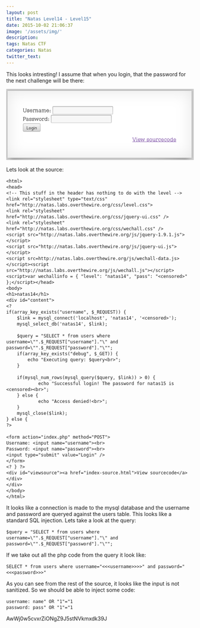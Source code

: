 ```yaml
---
layout: post
title: "Natas Level14 - Level15"
date: 2015-10-02 21:06:37
image: '/assets/img/'
description:
tags: Natas CTF
categories: Natas
twitter_text:
---
```

This looks intresting! I assume that when you login, that the password for the next challenge will be there:

![Natas 14 home page](/assets/img/screenshots/Natas_Level14-1.png)

Lets look at the source:

    <html>
    <head>
    <!-- This stuff in the header has nothing to do with the level -->
    <link rel="stylesheet" type="text/css" href="http://natas.labs.overthewire.org/css/level.css">
    <link rel="stylesheet" href="http://natas.labs.overthewire.org/css/jquery-ui.css" />
    <link rel="stylesheet" href="http://natas.labs.overthewire.org/css/wechall.css" />
    <script src="http://natas.labs.overthewire.org/js/jquery-1.9.1.js"></script>
    <script src="http://natas.labs.overthewire.org/js/jquery-ui.js"></script>
    <script src=http://natas.labs.overthewire.org/js/wechall-data.js></script><script src="http://natas.labs.overthewire.org/js/wechall.js"></script>
    <script>var wechallinfo = { "level": "natas14", "pass": "<censored>" };</script></head>
    <body>
    <h1>natas14</h1>
    <div id="content">
    <?
    if(array_key_exists("username", $_REQUEST)) {
        $link = mysql_connect('localhost', 'natas14', '<censored>');
        mysql_select_db('natas14', $link);

        $query = "SELECT * from users where username=\"".$_REQUEST["username"]."\" and password=\"".$_REQUEST["password"]."\"";
        if(array_key_exists("debug", $_GET)) {
            echo "Executing query: $query<br>";
        }

        if(mysql_num_rows(mysql_query($query, $link)) > 0) {
                echo "Successful login! The password for natas15 is <censored><br>";
        } else {
                echo "Access denied!<br>";
        }
        mysql_close($link);
    } else {
    ?>

    <form action="index.php" method="POST">
    Username: <input name="username"><br>
    Password: <input name="password"><br>
    <input type="submit" value="Login" />
    </form>
    <? } ?>
    <div id="viewsource"><a href="index-source.html">View sourcecode</a></div>
    </div>
    </body>
    </html>

It looks like a connection is made to the mysql database and the username and password are queryed against the users table. This looks like a standard SQL injection.
Lets take a look at the query:

    $query = "SELECT * from users where username=\"".$_REQUEST["username"]."\" and password=\"".$_REQUEST["password"]."\"";

If we take out all the php code from the query it look like:

    SELECT * from users where username="<<<username>>>>" and password="<<<password>>>"

As you can see from the rest of the source, it looks like the input is not sanitized. So we should be able to inject some code:

    username: name" OR "1"="1
    password: pass" OR "1"="1

AwWj0w5cvxrZiONgZ9J5stNVkmxdk39J
